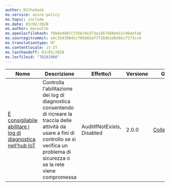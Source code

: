 ```yaml
---
author: DCtheGeek
ms.service: azure-policy
ms.topic: include
ms.date: 03/02/2020
ms.author: dacoulte
ms.openlocfilehash: f8b6e4887c735b7de373a1457560e911c98defa8
ms.sourcegitcommit: e4c33439642cf05682af7f28db1dbdb5cf273cc6
ms.translationtype: HT
ms.contentlocale: it-IT
ms.lasthandoff: 03/03/2020
ms.locfileid: "78261966"
---
```

|Nome |Descrizione |Effetto/i |Versione |GitHub |
|---|---|---|---|---|
|[È consigliabile abilitare i log di diagnostica nell'hub IoT](https://portal.azure.com/#blade/Microsoft_Azure_Policy/PolicyDetailBlade/definitionId/%2Fproviders%2FMicrosoft.Authorization%2FpolicyDefinitions%2F383856f8-de7f-44a2-81fc-e5135b5c2aa4) |Controlla l'abilitazione dei log di diagnostica consentendo di ricreare la traccia delle attività da usare a fini di controllo se si verifica un problema di sicurezza o se la rete viene compromessa |AuditIfNotExists, Disabled |2.0.0 |[Collegamento](https://github.com/Azure/azure-policy/blob/master/built-in-policies/policyDefinitions/Internet%20of%20Things/IoTHub_AuditDiagnosticLog_Audit.json)
